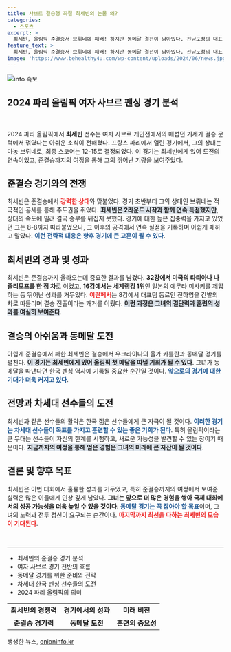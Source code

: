 ```yaml
---
title: 사브르 결승행 좌절 최세빈의 눈물 왜?
categories:
  - 스포츠
excerpt: >
  최세빈, 올림픽 준결승서 브뤼네에 패배! 하지만 동메달 결전이 남아있다. 전남도청의 대표 선수가 자존심을 걸고 올가 카를란과 맞대결을 펼친다. 한국 펜싱의 첫 메달의 주인공은 누가 될 것인가?
feature_text: >
  최세빈, 올림픽 준결승서 브뤼네에 패배! 하지만 동메달 결전이 남아있다. 전남도청의 대표 선수가 자존심을 걸고 올가 카를란과 맞대결을 펼친다. 한국 펜싱의 첫 메달의 주인공은 누가 될 것인가?
image: 'https://www.behealthy4u.com/wp-content/uploads/2024/06/news.jpg'
---
```


<p><img src="https://www.behealthy4u.com/wp-content/uploads/2024/06/news.jpg" alt="info 속보" /></p>

<h2 data-ke-size="size26">2024 파리 올림픽 여자 사브르 펜싱 경기 분석</h2>

<p data-ke-size="size16">&nbsp;</p>

<p>2024 파리 올림픽에서 <b>최세빈</b> 선수는 여자 사브르 개인전에서의 매섭던 기세가 결승 문턱에서 꺾였다는 아쉬운 소식이 전해졌다. 프랑스 파리에서 열린 경기에서, 그의 상대는 마농 브뤼네로, 최종 스코어는 12-15로 결정되었다. 이 경기는 최세빈에게 있어 도전의 연속이었고, 준결승까지의 여정을 통해 그의 뛰어난 기량을 보여주었다. </p>

<h2 data-ke-size="size26">준결승 경기와의 전쟁</h2>

<p>최세빈은 준결승에서 <b><span style="color: #ee2323;">강력한 상대</span></b>와 맞붙었다. 경기 초반부터 그의 상대인 브뤼네는 적극적인 공세를 통해 주도권을 쥐었다. <b><span style="background-color: #21538527;">최세빈은 2라운드 시작과 함께 연속 득점했지만</span></b>, 상대의 속도에 밀려 결국 승부를 뒤집지 못했다. 경기에 대한 높은 집중력을 가지고 있었던 그는 8-8까지 따라붙었으나, 그 이후의 공격에서 연속 실점을 기록하며 아쉽게 패하고 말았다. <b><span style="color: #1a5490;">이런 전략적 대응은 향후 경기에 큰 교훈이 될 수 있다</span></b>.</p>

<h2 data-ke-size="size26">최세빈의 경과 및 성과</h2>

<p>최세빈은 준결승까지 올라오는데 중요한 결과를 남겼다. <b>32강에서 미국의 타티아나 나즐리모프를 한 점 차</b>로 이겼고, <b>16강에서는 세계랭킹 1위</b>인 일본의 에무라 미사키를 제압하는 등 뛰어난 성과를 거두었다. <b><span style="color: #ee2323;">이란페서</span></b>는 8강에서 대표팀 동료인 전하영을 간발의 차로 따돌리며 결승 진출이라는 쾌거를 이뤘다. <b><span style="background-color: #21538527;">이런 과정은 그녀의 결단력과 훈련의 성과를 여실히 보여준다</span></b>. </p>

<h2 data-ke-size="size26">결승의 아쉬움과 동메달 도전</h2>

<p>아쉽게 준결승에서 패한 최세빈은 결승에서 우크라이나의 올가 카를란과 동메달 경기를 펼친다. <b><span style="background-color: #21538527;">이 경기는 최세빈에게 있어 올림픽 첫 메달을 따낼 기회가 될 수 있다</span></b>. 그녀가 동메달을 따낸다면 한국 펜싱 역사에 기록될 중요한 순간일 것이다. <b><span style="color: #1a5490;">앞으로의 경기에 대한 기대가 더욱 커지고 있다</span></b>.</p>

<h2 data-ke-size="size26">전망과 차세대 선수들의 도전</h2>

<p>최세빈과 같은 선수들의 활약은 한국 젊은 선수들에게 큰 자극이 될 것이다. <b><span style="color: #1a5490;">이러한 경기는 차세대 선수들이 목표를 가지고 훈련할 수 있는 좋은 기회가 된다</span></b>. 특히 올림픽이라는 큰 무대는 선수들이 자신의 한계를 시험하고, 새로운 가능성을 발견할 수 있는 장이기 때문이다. <b><span style="background-color: #21538527;">지금까지의 여정을 통해 얻은 경험은 그녀의 미래에 큰 자산이 될 것이다</span></b>.</p>

<h2 data-ke-size="size26">결론 및 향후 목표</h2>

<p>최세빈은 이번 대회에서 훌륭한 성과를 거두었고, 특히 준결승까지의 여정에서 보여준 실력은 많은 이들에게 인상 깊게 남았다. <b>그녀는 앞으로 더 많은 경험을 쌓아 국제 대회에서의 성공 가능성을 더욱 높일 수 있을 것이다</b>. <b><span style="color: #1a5490;">동메달 경기는 꼭 잡아야 할 목표</span></b>이며, 그녀의 노력과 전투 정신이 요구되는 순간이다. <b><span style="color: #ee2323;">마지막까지 최선을 다하는 최세빈의 모습이 기대된다</span></b>. </p>

<p data-ke-size="size16">&nbsp;</p>

<hr style="height: 1px; border: none; color: #aaa; background-color: #aaa;" /> 

<ul>
    <li>최세빈의 준결승 경기 분석</li>
    <li>여자 사브르 경기 전반의 흐름</li>
    <li>동메달 경기를 위한 준비와 전략</li>
    <li>차세대 한국 펜싱 선수들의 도전</li>
    <li>2024 파리 올림픽의 의미</li>
</ul> 

<table style="width: 100%;">
    <tr>
        <td style="text-align: center; height: 17px;"><b>최세빈의 경쟁력</b></td>
        <td style="text-align: center; height: 17px;"><b>경기에서의 성과</b></td>
        <td style="text-align: center; height: 17px;"><b>미래 비전</b></td>
    </tr>
    <tr>
        <td style="text-align: center; height: 17px;"><b>준결승 경기력</b></td>
        <td style="text-align: center; height: 17px;"><b>동메달 도전</b></td>
        <td style="text-align: center; height: 17px;"><b>훈련의 중요성</b></td>
    </tr>
</table> 
생생한 뉴스, <a href="https://onioninfo.kr" rel="dofollow">onioninfo.kr</a>


